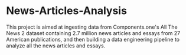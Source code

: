 # News-Articles-Analysis
This project is aimed at ingesting data from Components.one's All The News 2 dataset containing 2.7 million news articles and essays from 27 American publications, and then building a data engineering pipeline to analyze all the news articles and essays.

